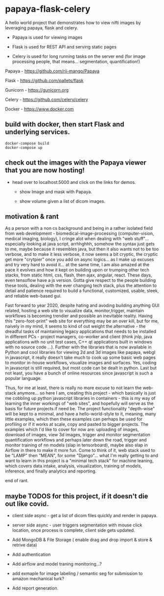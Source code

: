 # papaya-flask-celery

A hello world project that demonstrates how to view nifti images by leveraging papaya, flask and celery.  

+ Papaya is used for viewing images

+ Flask is used for REST API and serving static pages

+ Celery is used for long running tasks on the server end (for image processing people, that means... segmentation, quantification!)

Papaya - https://github.com/rii-mango/Papaya

Flask - https://github.com/pallets/flask

Gunicorn - https://gunicorn.org

Celery - https://github.com/celery/celery

Docker - https://www.docker.com


## build with docker, then start Flask and underlying services.

```
docker-compose build
docker-compose up
```

## check out the images with the Papaya viewer that you are now hosting!

+ head over to localhost:5000 and click on the links for demos.

    + show Image and mask with Papaya.

    + show volume given a list of dicom images.



## motivation & rant

As a person with a non cs background and being in a rather isolated field from web development - biomedical-image-processing (computer-vision, medical imaging, biology), I cringe alot when dealing with "web stuff"... especially looking at java script, arrhhghhh, somehow the syntax just gets to me, maybe because it resembles java, but then it also wants not to be too verbose, and to make it less verbose, it now seems a bit cryptic, the cryptic get more "crytpier" once you add on async logics... as I make up excuses and try very hard to avoid it... at the same time, I am also amazed at the pace it evolves and how it kept on building upon or trumping other tech stacks, from static html, css, flash, then ajax, angular, react.  These days, even tensoflow have a js version. Gotta give respect to the people building these tools, dealing with the ever changing tech stack, plus the attention to detail and patience required to build a functional, customized, usable, sleek, and reliable web-based gui.

Fast forward to year 2020, despite hating and avoding building anything GUI related, hosting a web site to visualize data, monitor,trigger, maintain workflows is becoming trendier and possible an inevitable reality. Having this "zero-foot-print" web site for everything may be an over kill, but for me, naively in my mind, it seems to kind of out weight the alternative - the dreadful tasks of maintaining legacy applications that needs to be installed in different PCs - project managers, co-worker and client (think jnlp, java applications with no unit test cases, C++ qt applications built in windows with no source code ...).  Further with the libraries that is now available in Python and cool libraries for viewing 2d and 3d images like papaya, webgl in javascript, it really doesn't take much to cook up some basic web pages to monitor in-house workflows, visualize images and surfaces.  Yes, coding in javascript is still required, but most code can be dealt in python.  Last but not least, you have a bunch of online resources since javascript is such a popular language.

Thus, for me at least, there is really no more excuse to not learn the web-stack anymore... so here I am, creating this project - which basically is just me cobbling up python javascript libraries in containers - this is my way of learning the inner workings of "web sites", and hopefully will serve as the basis for future projects if need be.  The project functionality "depth-wise" will be kept to a minimal, and have a hello-world-style to it, meaning, many little examples, which then these examples can perhaps be used for profiling or if it works at scale, copy and pasted to bigger projects.  The examples which I'd like to cover for now are: uploading of images, download of images, view 3d images, trigger and monitor segmentation quantification workflows and perhaps later down the road, trigger and monitor training of nn models (slap in tensorboard), maybe also slap in Airflow in there to make it more fun.  Come to think of it, web stack used to be "LAMP" then "MEAN", for some "Django"... what I'm really getting to and want to learn in this project is a "minimal tech stack" for machine leaning, which covers data intake, analysis, visualization, training of models, inference, and finally analytics and reporting.

end of rant.

## maybe TODOS for this project, if it doesn't die out like covid.

+ client side async - get a list of dicom files quickly and render in papaya.
  
+ server side async - user triggers segmentation with mouse click location, once process is complete, client side gets updated.

+ Add MongoDB & File Storage ( enable drag and drop import & store & retrive data)

+ Add authentication

+ Add airflow and model traning monitoring...?

+ add exmaple for image labeling / semantic seg for submission to amazon mechanical turk?

+ Add report generation.